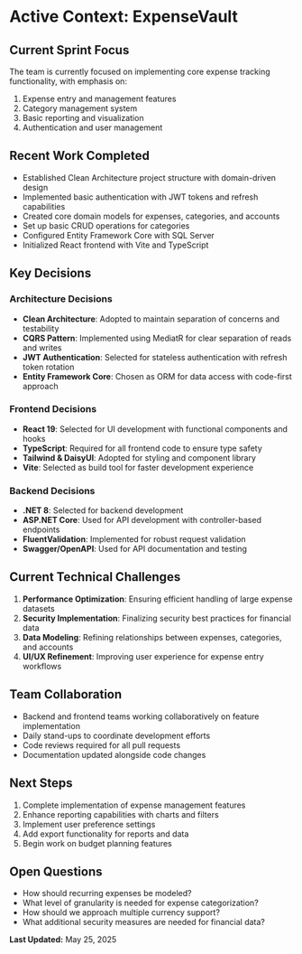 # Active Context: ExpenseVault

## Current Sprint Focus

The team is currently focused on implementing core expense tracking functionality, with emphasis on:

1. Expense entry and management features
2. Category management system
3. Basic reporting and visualization
4. Authentication and user management

## Recent Work Completed

- Established Clean Architecture project structure with domain-driven design
- Implemented basic authentication with JWT tokens and refresh capabilities
- Created core domain models for expenses, categories, and accounts
- Set up basic CRUD operations for categories
- Configured Entity Framework Core with SQL Server
- Initialized React frontend with Vite and TypeScript

## Key Decisions

### Architecture Decisions

- **Clean Architecture**: Adopted to maintain separation of concerns and testability
- **CQRS Pattern**: Implemented using MediatR for clear separation of reads and writes
- **JWT Authentication**: Selected for stateless authentication with refresh token rotation
- **Entity Framework Core**: Chosen as ORM for data access with code-first approach

### Frontend Decisions

- **React 19**: Selected for UI development with functional components and hooks
- **TypeScript**: Required for all frontend code to ensure type safety
- **Tailwind & DaisyUI**: Adopted for styling and component library
- **Vite**: Selected as build tool for faster development experience

### Backend Decisions

- **.NET 8**: Selected for backend development
- **ASP.NET Core**: Used for API development with controller-based endpoints
- **FluentValidation**: Implemented for robust request validation
- **Swagger/OpenAPI**: Used for API documentation and testing

## Current Technical Challenges

1. **Performance Optimization**: Ensuring efficient handling of large expense datasets
2. **Security Implementation**: Finalizing security best practices for financial data
3. **Data Modeling**: Refining relationships between expenses, categories, and accounts
4. **UI/UX Refinement**: Improving user experience for expense entry workflows

## Team Collaboration

- Backend and frontend teams working collaboratively on feature implementation
- Daily stand-ups to coordinate development efforts
- Code reviews required for all pull requests
- Documentation updated alongside code changes

## Next Steps

1. Complete implementation of expense management features
2. Enhance reporting capabilities with charts and filters
3. Implement user preference settings
4. Add export functionality for reports and data
5. Begin work on budget planning features

## Open Questions

- How should recurring expenses be modeled?
- What level of granularity is needed for expense categorization?
- How should we approach multiple currency support?
- What additional security measures are needed for financial data?

**Last Updated:** May 25, 2025

